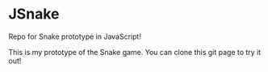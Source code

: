 # JSnake
Repo for Snake prototype in JavaScript!

This is my prototype of the Snake game. You can clone this git page to try it out!
